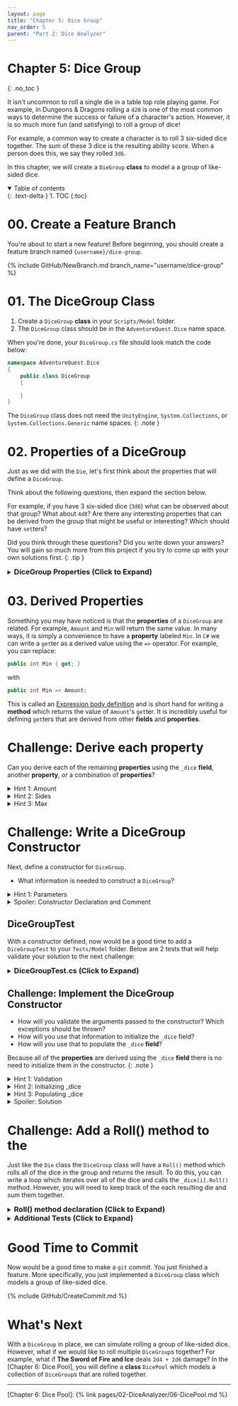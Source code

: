 ```yaml
---
layout: page
title: "Chapter 5: Dice Group"
nav_order: 5
parent: "Part 2: Dice Analyzer"
---
```


# Chapter 5: Dice Group
{: .no_toc }

It isn't uncommon to roll a single die in a table top role playing game. For
example, in Dungeons & Dragons rolling a `d20` is one of the most common ways to
determine the success or failure of a character's action. However, it is so much
more fun (and satisfying) to roll a group of dice!

For example, a common way to create a character is to roll 3 six-sided dice
together. The sum of these 3 dice is the resulting ability score. When a person
does this, we say they rolled `3d6`.

In this chapter, we will create a `DieGroup` **class** to model a a group of
like-sided dice.

<details open markdown="block">
  <summary>
    Table of contents
  </summary>
  {: .text-delta }
1. TOC
{:toc}
</details>

# 00. Create a Feature Branch

You're about to start a new feature! Before beginning, you should create a
feature branch named `{username}/dice-group`.

{% include GitHub/NewBranch.md branch_name="username/dice-group" %}


# 01. The DiceGroup Class

1. Create a `DiceGroup` **class** in your `Scripts/Model` folder.
2. The `DiceGroup` class should be in the `AdventureQuest.Dice` name space. 

When you're done, your `DiceGroup.cs` file should look match the code below:

```csharp
namespace AdventureQuest.Dice
{
    public class DiceGroup
    {

    }
}
```

The `DiceGroup` class does not need the `UnityEngine`, `System.Collections`,
or `System.Collections.Generic` name spaces.
{: .note }

# 02. Properties of a DiceGroup

Just as we did with the `Die`, let's first think about the properties that will
define a `DiceGroup`. 

Think about the following questions, then expand the section below.

For example, if you have 3 six-sided dice (`3d6`) what can be observed about
that group? What about `4d8`? Are there any interesting properties that can be
derived from the group that might be useful or interesting? Which should have
`set`ters?


Did you think through these questions? Did you write down your answers? You will
gain so much more from this project if you try to come up with your own
solutions first. 
{: .tip }

<details markdown="block">
<summary>
<h3 style="display:inline">DiceGroup Properties (Click to Expand)</h3>
</summary>

One of the best (and worst) parts of programming is that there are many
different ways to solve the same problem. This gives you room for creativity!
However, it also gives you room to cause yourself (and your team) an infinite
amount of pain. That said, if your proposed properties don't match those in this
project, that is okay! On a team, you would have the opportunity to discuss this
with your peers, learn, and grow! 

I won't try to claim that the **properties** I've chosen here are the best
possible set of **properties**. But, I have attempted to choose properties that
If you came up with something different (or don't like a choice I've made), I'd
love to hear about it (you can leave a comment at the bottom of this chapter).
Convince me why I should change them. Maybe I'll update the project! 

## Properties of a DiceGroup

Below are the **properties** of the `DiceGroup` **class** that I feel should be **exposed** publicly:

```csharp
/// <summary>
/// An array containing each <see cref="Die"/> in this <see cref="DiceGroup"/>
/// </summary>
private readonly Die[] _dice;



/// <summary>
/// The number of dice in this <see cref="DiceGroup"/>
/// </summary>
public int Amount { get; }
/// <summary>
/// The number of sides on each die in this <see cref="DiceGroup"/>.
/// </summary>
public int Sides { get; }
/// <summary>
/// The minimum value that can be rolled by this <see cref="DiceGroup"/>.
/// </summary>
public int Min { get; }
/// <summary>
/// The maximum value that can be rolled by this <see cref="DiceGroup"/>.
/// </summary>
public int Max { get; }
```

**Notice:** I have chosen **NOT** to provide any `set`ters for the `DiceGroup`.

Additionally, I have chose **NOT** to include a **property** which exposes
any individual `Die`. This was intentional. It could be argued that a `DiceGroup`
should have an array (or list) containing instances of `Die`. So, why did I choose
not to include such a **property**?

I decided that a `DiceGroup` should act as a "group" and should only be accessed
as a whole. That is, we don't want to expose the ability to roll an individual
die that is part of a `DiceGroup`. 

That said, I have chosen to create a `private readonly Die[]` **field** `_dice`
to track the internal state of the `DiceGroup`.
</details>

# 03. Derived Properties

Something you may have noticed is that the **properties** of a `DiceGroup` are 
related. For example, `Amount` and `Min` will return the same value. In many
ways, it is simply a convenience to have a **property** labeled `Min`. In `C#`
we can write a `get`ter as a derived value using the `=>` operator. For example,
you can replace:

```csharp
public int Min { get; }
```

with

```csharp
public int Min => Amount;
```

This is called an [Expression body definition] and is short hand for writing a
**method** which returns the value of `Amount`'s `get`ter. It is incredibly useful
for defining `get`ters that are derived from other **fields** and **properties**.

# Challenge: Derive each property

Can you derive each of the remaining **properties** using the `_dice` **field**,
another **property**, or a combination of **properties**?

<details markdown="block">
  <summary>Hint 1: Amount</summary>

  How many dice are in the `_dice` array?

  <details markdown="block">
  <summary><h3 style="display:inline">Solution</h3></summary>

You can determine the number of dice in the array using the `Length` property.

```csharp
public int Amount => _dice.Length;
```    
  </details>
</details>

<details markdown="block">
  <summary>Hint 2: Sides</summary>

Based on the definition of `DiceGroup` all of the dice in the `_dice` array should have the same number of sides.

  <details markdown="block">
  <summary><h3 style="display:inline">Solution</h3></summary>
You can access the the first element of the `_dice` array and return the number if `Sides` it has.

```csharp
public int Sides => _dice[0].Sides;
```    
  </details>
</details>

<details markdown="block">
  <summary>Hint 3: Max</summary>

  What is the maximum value of each die? How many dice are there?

  <details markdown="block">
  <summary><h3 style="display:inline">Solution</h3></summary>

`Sides` represents the maximum value an individual die can roll.
If you multiply this with `Amount`, you find the maximum possible
roll.

```csharp
public int Max => Amount * Sides;
```    
  </details>
</details>

# Challenge: Write a DiceGroup Constructor

Next, define a constructor for `DiceGroup`.

* What information is needed to construct a `DiceGroup`?

<details markdown="block">
  <summary>Hint 1: Parameters</summary>
  You can define a `DiceGroup` with two integers: `{amount}d{sides}`
</details>


<details markdown="block">
  <summary>Spoiler: Constructor Declaration and Comment</summary>
```csharp
/// <summary>
/// Instantiates a DiceSet containing <paramref name="amount"/> dice
/// each with the specified number of <paramref name="sides"/>.
/// </summary>
/// <exception cref="System.ArgumentException">
/// If amount is less than 1 or sides is less than 2.
/// </exception>
public DiceGroup(int amount, int sides)
{
    if (amount < 1) throw new System.ArgumentException($"DiceGroup must contain at least 1 die but was {amount}.");
    if (sides < 2) throw new System.ArgumentException($"DiceGroup must have at least 2 sides but was {sides}.");
    // TODO: Initialize _dice
    // TODO: Populate _dice
}
```
</details>

## DiceGroupTest

With a constructor defined, now would be a good time to add a `DiceGroupTest` to
your `Tests/Model` folder. Below are 2 tests that will help validate your solution
to the next challenge:

<details markdown="block">
  <summary><h3 style="display:inline">DiceGroupTest.cs (Click to Expand)</h3></summary>

```csharp
using NUnit.Framework;

namespace AdventureQuest.Dice
{
    public class DiceGroupTest
    {

        [Test, Timeout(5000), Description("Tests the DiceGroup(amoutn, sides) Constructor")]
        public void TestConstructor()
        {
            DiceGroup group3d6 = new(3, 6);
            Assert.AreEqual(3, group3d6.Amount);
            Assert.AreEqual(6, group3d6.Sides);
            Assert.AreEqual(3, group3d6.Min);
            Assert.AreEqual(18, group3d6.Max);

            DiceGroup group1d20 = new(1, 20);
            Assert.AreEqual(1, group1d20.Amount);
            Assert.AreEqual(20, group1d20.Sides);
            Assert.AreEqual(1, group1d20.Min);
            Assert.AreEqual(20, group1d20.Max);
        }

        [Test, Timeout(5000), Description("Tests the DiceGroup Constructor validates parameters")]
        public void TestConstructorArgumentException()
        {
            Assert.Throws<System.ArgumentException>(() => new DiceGroup(0, 6));
            Assert.Throws<System.ArgumentException>(() => new DiceGroup(-1, 6));
            Assert.Throws<System.ArgumentException>(() => new DiceGroup(3, 1));
            Assert.Throws<System.ArgumentException>(() => new DiceGroup(3, -1));
            Assert.Throws<System.ArgumentException>(() => new DiceGroup(1, 0));
        }

    }
}
```
</details>

## Challenge: Implement the DiceGroup Constructor

* How will you validate the arguments passed to the constructor? Which exceptions should be thrown?
* How will you use that information to initialize the `_dice` field?
* How will you use that to populate the `_dice` **field**?

Because all of the **properties** are derived using the `_dice` **field**
there is no need to initialize them in the constructor.
{: .note }


<details markdown="block">
  <summary>Hint 1: Validation</summary>
  A `DiceGroup` should have at least 1 `Die` and a `Die` must have at least 2 sides.
</details>


<details markdown="block">
  <summary>Hint 2: Initializing _dice</summary>
You should initialize the `_dice` **field** to be an array with enough space for
each `Die`.
</details>

<details markdown="block">
  <summary>Hint 3: Populating _dice</summary>
You must iterate `amount` times to populate the `_dice` array. Each time,
you will need to construct a `new Die(sides)` with the specified number of
sides.
</details>

<details markdown="block">
  <summary>Spoiler: Solution</summary>

```csharp
public DiceGroup(int amount, int sides)
{
    if (amount < 1) throw new System.ArgumentException($"DiceSet must contain at least 1 die but was {amount}.");
    if (sides < 2) throw new System.ArgumentException($"DiceSet must have at least 2 sides but was {sides}.");
    _dice = new Die[amount];
    for (int i = 0; i < amount; i++)
    {
        _dice[i] = new Die(sides);
    }
}
```
</details>

# Challenge: Add a Roll() method to the 

Just like the `Die` class the `DiceGroup` class will have a `Roll()` method
which rolls all of the dice in the group and returns the result. To do this, you
can write a loop which iterates over all of the dice and calls the
`_dice[i].Roll()` method. However, you will need to keep track of the each
resulting die and sum them together.

<details markdown="block">
  <summary><h3 style="display:inline">Roll() method declaration (Click to Expand)</h3></summary>

```csharp
/// <summary>
/// Rolls all of the dice and returns the sum.
/// </summary>
public int Roll()
{
    int sum = 0;
    // TODO: Calculate the sum
    return sum;
}  
```
</details>

<details markdown="block">
  <summary><h3 style="display:inline">Additional Tests (Click to Expand)</h3></summary>

You can test your solution using the tests below. Feel free to add additional test as well!

```csharp
        [Test, Timeout(5000), Description("Tests the result of rolling a 3d6 10,000 times.")]
        public void TestRoll3d6()
        {
            DiceGroup group3d6 = new(3, 6);

            // Roll the die pool 1000 times ensuring the bounds
            int[] values = new int[10_000];
            for (int i = 0; i < 10_000; i++)
            {
                int result = group3d6.Roll();
                Assert.LessOrEqual(result, group3d6.Max);
                Assert.GreaterOrEqual(result, group3d6.Min);
                values[i] = result;
            }

            // Result should contain all values from 3 to 18
            for (int i = group3d6.Min; i <= group3d6.Max; i++)
            {
                Assert.Contains(i, values);
            }
        }

        [Test, Timeout(5000), Description("Tests the result of rolling a 4d4 10,000 times.")]
        public void TestRoll2d4()
        {
            DiceGroup group2d4 = new(2, 4);

            // Roll the die pool 1000 times ensuring the bounds
            int[] values = new int[10_000];
            for (int i = 0; i < 10_000; i++)
            {
                int result = group2d4.Roll();
                Assert.LessOrEqual(result, group2d4.Max);
                Assert.GreaterOrEqual(result, group2d4.Min);
                values[i] = result;
            }

            // Result should contain all values from 3 to 18
            for (int i = group2d4.Min; i <= group2d4.Max; i++)
            {
                Assert.Contains(i, values);
            }
        }

    }
```
</details>

# Good Time to Commit

Now would be a good time to make a `git` commit. You just finished a feature.
More specifically, you just implemented a `DiceGroup` class which models a group
of like-sided dice.

{% include GitHub/CreateCommit.md %}

# What's Next

With a `DiceGroup` in place, we can simulate rolling a group of like-sided dice.
However, what if we would like to roll multiple `DiceGroup`s together? For
example, what if **The Sword of Fire and Ice** deals `2d4 + 2d6` damage? In the
[Chapter 6: Dice Pool], you will define a **class** `DicePool` which models a 
collection of `DiceGroup`s that are rolled together.

---
[Expression body definition]: https://learn.microsoft.com/en-us/dotnet/csharp/programming-guide/classes-and-structs/properties#expression-body-definitions

[Chapter 6: Dice Pool]: {% link pages/02-DiceAnalyzer/06-DicePool.md %}